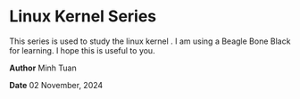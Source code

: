 # Linux Kernel Series

This series is used to study the linux kernel . I am using a Beagle Bone Black for learning. I hope this is useful to you.

**Author** Minh Tuan

 **Date** 02 November, 2024